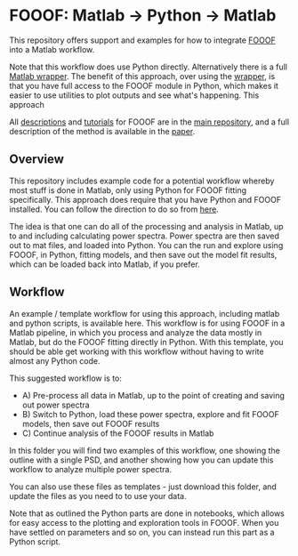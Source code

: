 # FOOOF: Matlab -> Python -> Matlab

This repository offers support and examples for how to integrate [FOOOF](https://github.com/fooof-tools/fooof) into a Matlab workflow.

Note that this workflow does use Python directly. Alternatively there is a full [Matlab wrapper](https://github.com/fooof-tools/fooof_mat). The benefit of this approach, over using the [wrapper](https://github.com/fooof-tools/fooof_mat), is that you have full access to the FOOOF module in Python, which makes it easier to use utilities to plot outputs and see what's happening. This approach

All [descriptions](https://github.com/fooof-tools/fooof/README.md) and [tutorials](https://github.com/fooof-tools/fooof/tutorial) for FOOOF are in the [main repository](https://github.com/fooof-tools/fooof), and a full description of the method is available in the [paper](https://www.biorxiv.org/content/early/2018/04/11/299859).

## Overview

This repository includes example code for a potential workflow whereby most stuff is done in Matlab, only using Python for FOOOF fitting specifically. This approach does require that you have Python and FOOOF installed. You can follow the direction to do so from [here](https://github.com/fooof-tools/fooof_mat).

The idea is that one can do all of the processing and analysis in Matlab, up to and including calculating power spectra. Power spectra are then saved out to mat files, and loaded into Python. You can the run and explore using FOOOF, in Python, fitting models, and then save out the model fit results, which can be loaded back into Matlab, if you prefer.

## Workflow

An example / template workflow for using this approach, including matlab and python scripts, is available here. This workflow is for using FOOOF in a Matlab pipeline, in which you process and analyze the data mostly in Matlab, but do the FOOOF fitting directly in Python. With this template, you should be able get working with this workflow without having to write almost any Python code.

This suggested workflow is to:
- A) Pre-process all data in Matlab, up to the point of creating and saving out power spectra
- B) Switch to Python, load these power spectra, explore and fit FOOOF models, then save out FOOOF results
- C) Continue analysis of the FOOOF results in Matlab

In this folder you will find two examples of this workflow, one showing the outline with a single PSD, and another showing how you can update this workflow to analyze multiple power spectra.

You can also use these files as templates - just download this folder, and update the files as you need to to use your data.

Note that as outlined the Python parts are done in notebooks, which allows for easy access to the plotting and exploration tools in FOOOF. When you have settled on parameters and so on, you can instead run this part as a Python script.
